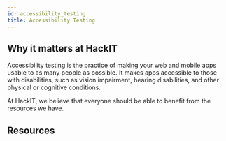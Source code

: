 ```yaml
---
id: accessibility_testing
title: Accessibility Testing
---
```


## Why it matters at HackIT

Accessibility testing is the practice of making your web and mobile apps usable to as many people as possible. It makes apps accessible to those with disabilities, such as vision impairment, hearing disabilities, and other physical or cognitive conditions.

At HackIT, we believe that everyone should be able to benefit from the resources we have.

## Resources

